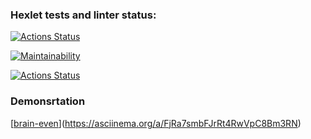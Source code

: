 ### Hexlet tests and linter status:
[![Actions Status](https://github.com/2smirtan2/php-project-lvl1/workflows/hexlet-check/badge.svg)](https://github.com/2smirtan2/php-project-lvl1/actions)

[![Maintainability](https://api.codeclimate.com/v1/badges/d4589be2e024bc9f9d73/maintainability)](https://codeclimate.com/github/2smirtan2/php-project-lvl1/maintainability)

[![Actions Status](https://github.com/2smirtan2/php-project-lvl1/workflows/make-lint/badge.svg)](https://github.com/2smirtan2/php-project-lvl1/actions)

### Demonsrtation
[[brain-even](https://asciinema.org/a/FjRa7smbFJrRt4RwVpC8Bm3RN)](https://asciinema.org/a/FjRa7smbFJrRt4RwVpC8Bm3RN)